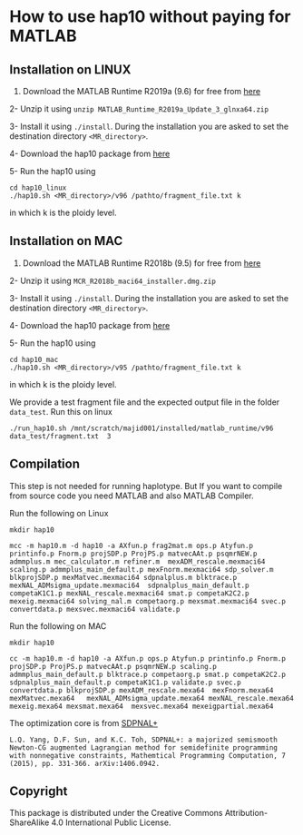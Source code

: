 


# How to use hap10 without paying for MATLAB
 

## Installation on LINUX
1. Download the MATLAB Runtime R2019a (9.6) for free from [here](http://ssd.mathworks.com/supportfiles/downloads/R2019a/Release/3/deployment_files/installer/complete/glnxa64/MATLAB_Runtime_R2019a_Update_3_glnxa64.zip)

2- Unzip it using `unzip MATLAB_Runtime_R2019a_Update_3_glnxa64.zip`

3- Install it using `./install`. During the installation you are asked to set the destination directory `<MR_directory>`.

4- Download the hap10 package from [here](https://github.com/smajidian/10xpipline/tree/master/hap10/hap10_linux) 


5- Run the hap10 using

```
cd hap10_linux
./hap10.sh <MR_directory>/v96 /pathto/fragment_file.txt k
```
in which k is the ploidy level.


## Installation on  MAC
1. Download the MATLAB Runtime R2018b (9.5) for free from [here](http://ssd.mathworks.com/supportfiles/downloads/R2018b/deployment_files/R2018b/installers/maci64/MCR_R2018b_maci64_installer.dmg.zip)

2- Unzip it using `MCR_R2018b_maci64_installer.dmg.zip`

3- Install it using `./install`. During the installation you are asked to set the destination directory `<MR_directory>`.

4- Download the hap10 package from [here](https://github.com/smajidian/10xpipline/tree/master/hap10/hap10_mac) 

5- Run the hap10 using

```
cd hap10_mac
./hap10.sh <MR_directory>/v95 /pathto/fragment_file.txt k
```
in which k is the ploidy level.

We provide  a test fragment file and the expected output file in the folder `data_test`. Run this on linux

```
./run_hap10.sh /mnt/scratch/majid001/installed/matlab_runtime/v96 data_test/fragment.txt  3

```








## Compilation
This step is not needed for running haplotype. But If you want to compile from source code you need MATLAB and also MATLAB Compiler.  

Run the following on Linux
```
mkdir hap10

mcc -m hap10.m -d hap10 -a AXfun.p frag2mat.m ops.p Atyfun.p printinfo.p Fnorm.p projSDP.p ProjPS.p matvecAAt.p psqmrNEW.p admmplus.m mec_calculator.m refiner.m  mexADM_rescale.mexmaci64 scaling.p admmplus_main_default.p mexFnorm.mexmaci64 sdp_solver.m blkprojSDP.p mexMatvec.mexmaci64 sdpnalplus.m blktrace.p mexNAL_ADMsigma_update.mexmaci64  sdpnalplus_main_default.p competaK1C1.p mexNAL_rescale.mexmaci64 smat.p competaK2C2.p mexeig.mexmaci64 solving_nal.m competaorg.p mexsmat.mexmaci64 svec.p convertdata.p mexsvec.mexmaci64 validate.p
```

Run the following on MAC
```
mkdir hap10

cc -m hap10.m -d hap10 -a AXfun.p ops.p Atyfun.p printinfo.p Fnorm.p projSDP.p ProjPS.p matvecAAt.p psqmrNEW.p scaling.p admmplus_main_default.p blktrace.p competaorg.p smat.p competaK2C2.p sdpnalplus_main_default.p competaK1C1.p validate.p svec.p convertdata.p blkprojSDP.p mexADM_rescale.mexa64  mexFnorm.mexa64  mexMatvec.mexa64   mexNAL_ADMsigma_update.mexa64 mexNAL_rescale.mexa64 mexeig.mexa64 mexsmat.mexa64  mexsvec.mexa64 mexeigpartial.mexa64
```



The optimization core is from [SDPNAL+](http://www.math.nus.edu.sg/~mattohkc/SDPNALplus.html)
```
L.Q. Yang, D.F. Sun, and K.C. Toh, SDPNAL+: a majorized semismooth Newton-CG augmented Lagrangian method for semidefinite programming with nonnegative constraints, Mathemtical Programming Computation, 7 (2015), pp. 331-366. arXiv:1406.0942.
```

## Copyright
This package is distributed under the Creative Commons Attribution-ShareAlike 4.0 International Public License.
